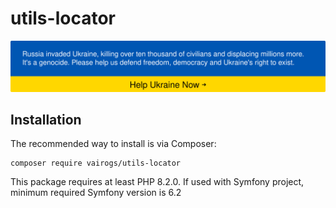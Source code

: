 # utils-locator

[![Stand With Ukraine](https://raw.githubusercontent.com/vshymanskyy/StandWithUkraine/main/banner2-direct.svg)](https://vshymanskyy.github.io/StandWithUkraine)

Installation
------------

The recommended way to install is via Composer:

```
composer require vairogs/utils-locator
```

This package requires at least PHP 8.2.0. If used with Symfony project, minimum required Symfony version is 6.2
